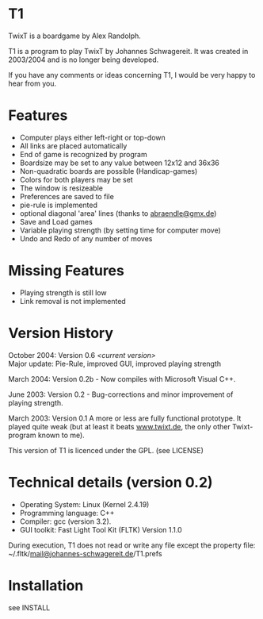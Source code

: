 # T1

TwixT is a boardgame by Alex Randolph.

T1 is a program to play TwixT by Johannes Schwagereit. It was created in 2003/2004 and is no longer being developed.


If you have any comments or ideas concerning T1, I would be very happy to hear from you.



Features
========

- Computer plays either left-right or top-down
- All links are placed automatically
- End of game is recognized by program
- Boardsize may be set to any value between 12x12 and 36x36
- Non-quadratic boards are possible (Handicap-games)
- Colors for both players may be set
- The window is resizeable
- Preferences are saved to file
- pie-rule is implemented
- optional diagonal 'area' lines (thanks to abraendle@gmx.de)
- Save and Load games
- Variable playing strength (by setting time for computer move)
- Undo and Redo of any number of moves

Missing Features
================

- Playing strength is still low
- Link removal is not implemented


Version History
===============

October 2004:
Version 0.6 *\<current version\>*  
Major update: Pie-Rule, improved GUI, improved playing strength


March 2004: 
Version 0.2b - Now compiles with Microsoft Visual C++.

June 2003:
Version 0.2 -
Bug-corrections and minor improvement of playing strength.

March 2003:
Version 0.1
A more or less are fully functional prototype. 
It played quite weak (but at least it beats www.twixt.de, the only 
other Twixt-program known to me).


This version of T1 is licenced under the GPL. (see LICENSE)

Technical details (version 0.2)
================================

- Operating System: Linux (Kernel 2.4.19)
- Programming language: C++
- Compiler: gcc (version 3.2).
- GUI toolkit: Fast Light Tool Kit (FLTK) Version 1.1.0

During execution, T1 does not read or write any file except the
property file: ~/.fltk/mail@johannes-schwagereit.de/T1.prefs

Installation
============
see INSTALL

